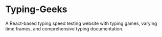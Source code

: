 # Typing-Geeks
A React-based typing speed testing website with typing games, varying time frames, and comprehensive typing documentation.
